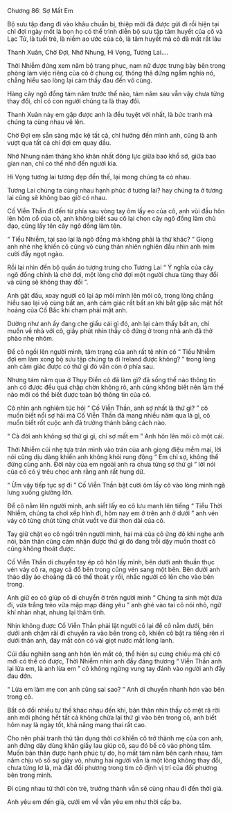 




Chương 86: Sợ Mất Em


Bộ sưu tập đang đi vào khâu chuẩn bị, thiệp mời đã được gửi đi rồi hiện tại chỉ đợi ngày mốt là bọn họ có thể trình diễn bộ sưu tập tâm huyết của cô và Lạc Tử, là tuổi trẻ, là niềm ao ước của cô, là tâm huyết mà cô đã mất rất lâu

Thanh Xuân, Chờ Đợi, Nhớ Nhung, Hi Vọng, Tương Lai....

Thời Nhiễm đứng xem năm bộ trang phục, nam nữ được trưng bày bên trong phòng làm việc riêng của cô ở chung cư, thông thả đứng ngắm nghía nó, chẳng hiểu sao lòng lại cảm thấy đau đến vô cùng.

Hàng cây ngô đồng tám năm trước thế nào, tám năm sau vẫn vậy chưa từng thay đổi, chỉ có con người chúng ta là thay đổi.

Thanh Xuân này em gặp được anh là đều tuyệt vời nhất, là bức tranh mà chúng ta cùng nhau vẽ lên.

Chờ Đợi em sẵn sàng mặc kệ tất cả, chỉ hướng đến mình anh, cũng là anh vượt qua tất cả chỉ đợi em quay đầu.

Nhớ Nhung năm tháng khó khăn nhất đông lực giữa bao khổ sở, giữa bao gian nan, chỉ có thể nhớ đến người kia.

Hi Vọng tương lai tương đẹp đến thế, lại mong chúng ta có nhau.

Tương Lai chúng ta cùng nhau hạnh phúc ở tương lai? hay chúng ta ở tương lai cũng sẽ không bao giờ có nhau.

Cố Viễn Thần đi đến từ phía sau vòng tay ôm lấy eo của cô, anh vùi đầu hôn lên hõm cổ của cô, anh không biết sau cô lại chọn cây ngô đồng làm chủ đạo, cũng lấy tên cây ngô đồng làm tên.

“ Tiểu Nhiễm, tại sao lại là ngô đồng mà không phải là thứ khác? ” Giọng anh nhè nhẹ khiến cô cũng vô cùng thản nhiên nghiên đầu nhìn anh mỉm cười đầy ngọt ngào.

Rồi lại nhìn đến bộ quần áo tượng trưng cho Tương Lai “ Ý nghĩa của cây ngô đồng chính là chờ đợi, một lòng chờ đợi một người chưa từng thay đổi và cũng sẽ không thay đổi ”.

Anh gật đầu, xoay người cô lại áp môi mình lên môi cô, trong lòng chẳng hiểu sao lại vô cùng bất an, anh cảm giác rất bất an khi bắt gặp sắc mặt hốt hoảng của Cố Bắc khi chạm phải mặt anh.

Dường như anh ấy đang che giấu cái gì đó, anh lại cảm thấy bất an, chỉ muốn về nhà với cô, giây phút nhìn thấy cô đứng ở trong nhà anh đã thở phào nhẹ nhõm.

Để cô ngồi lên người mình, tâm trạng của anh rất tệ nhìn cô “ Tiểu Nhiễm đợi em làm xong bộ sưu tập chúng ta đi Ireland được không? ” trong lòng anh cảm giác được có thứ gì đó vẫn còn ở phía sau.

Nhưng tám năm qua ở Thụy Điển cô đã làm gì? đã sống thế nào thông tin anh có được đều quá chập chờn không rõ, anh cũng không biết nên làm thế nào mới có thể biết được toàn bộ thông tin của cô.

Cô nhìn anh nghiêm túc hỏi “ Cố Viễn Thần, anh sợ nhất là thứ gì? ” cô muốn biết nổi sợ hãi mà Cố Viễn Thần đã mang nhiều năm qua là gì, cô muốn biết rốt cuộc anh đã trưởng thành bằng cách nào.

“ Cả đời anh không sợ thứ gì gì, chỉ sợ mất em ” Anh hôn lên môi cô một cái.

Thời Nhiễm cúi nhẹ tựa trán mình vào trán của anh giọng điệu mềm mại, lời nói cũng dịu dàng khiến anh không khỏi rung động “ Em chỉ sợ, không thể đứng cùng anh. Đời này của em ngoài anh ra chưa từng sợ thứ gì ” lời nói của cô có ý trêu chọc anh rằng anh rất hung dữ.

“ Ừm vậy tiếp tục sợ đi ” Cố Viễn Thần bật cười ôm lấy cô vào lòng mình ngã lưng xuống giường lớn.

Để cô nằm lên người mình, anh siết lấy eo cô lưu manh lên tiếng “ Tiểu Thời Nhiễm, chúng ta chơi xếp hình đi, hôm nay em ở trên anh ở dưới ” anh vén váy cô từng chút từng chút vuốt ve đùi thon dài của cô.

Tay giữ chặt eo cô ngồi trên người mình, hai má của cô ửng đỏ khi nghe anh nói, bản thân cũng cảm nhận được thứ gì đó đang trỗi dậy muốn thoát cô cũng không thoát được.

Cố Viễn Thần di chuyển tay ép cô hôn lấy mình, bên dưới anh thuần thục vén váy cô ra, ngay cả đồ bên trong cũng vén sang một bên. Bên dưới anh tháo dây áo choàng đã có thể thoát y rồi, nhấc người cô lên cho vào bên trong.

Anh giữ eo cô giúp cô di chuyển ở trên người mình “ Chúng ta sinh một đứa đi, vừa trắng trẻo vừa mập mạp đáng yêu ” anh ghé vào tai cô nói nhỏ, ngữ khí nhàn nhạt, nhưng lại thâm tình.

Nhịn không được Cố Viễn Thần phải lật người cô lại để cô nằm dưới, bên dưới anh chậm rãi đi chuyển ra vào bên trong cô, khiến cô bật ra tiếng rên rỉ dưới thân anh, đáy mắt còn có vài giọt nước mắt long lanh.

Cúi đầu nghiên sang anh hôn lên mắt cô, thể hiện sự cưng chiều mà chỉ cô mới có thể có được, Thời Nhiễm nhìn anh đầy đáng thương “ Viễn Thần anh lại lừa em, là anh lừa em ” cô không ngừng vung tay đánh vào người anh đầy đau đớn.

“ Lừa em làm mẹ con anh cũng sai sao? ” Anh di chuyển nhanh hơn vào bên trong cô.

Bắt cô đổi nhiều tư thế khác nhau đến khi, bản thân nhìn thấy cô mệt rã rời anh mới phóng hết tất cả không chừa lại thứ gì vào bên trong cô, anh biết hôm nay là ngày tốt, khả năng mang thai rất cao.

Cho nên phải tranh thủ tận dụng thời cơ khiến cô trở thành mẹ của con anh, anh đứng dậy dùng khăn giấy lau giúp cô, sau đó bế cô vào phòng tắm. Muốn bản thân được hạnh phúc tự do, họ mất tám năm bên cạnh nhau, tám năm chịu vô số sự giày vò, nhưng hai người vẫn là một lòng không thay đổi, chưa từng lơ là, mà đặt đối phương trong tim cô định vị trí của đối phương bên trong mình.

Đi cùng nhau từ thời còn trẻ, trưởng thành vẫn sẽ cùng nhau đi đến thời già.

Anh yêu em đến già, cưới em về vẫn yêu em như thời cấp ba.




